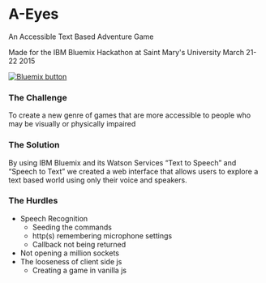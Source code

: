 # A-Eyes

An Accessible Text Based Adventure Game

Made for the IBM Bluemix Hackathon at Saint Mary's University March 21-22 2015

<a href="https://bluemix.net/deploy?repository=https://hub.jazz.net/git/idsorg/sample-java-cloudant" target="_blank"><img src="http://bluemix.net/deploy/button.png" alt="Bluemix button" /></a>

### The Challenge
To create a new genre of games that are more accessible to people who may be visually or physically impaired

### The Solution
By using IBM Bluemix and its Watson Services “Text to Speech” and “Speech to Text” we created a web interface that allows users to explore a text based world using only their voice and speakers.

### The Hurdles
- Speech Recognition
  - Seeding the commands
  - http(s) remembering microphone settings
  - Callback not being returned
- Not opening a million sockets
- The looseness of client side js
  - Creating a game in vanilla js

